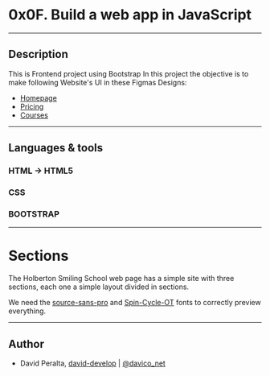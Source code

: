 # 0x0F. Build a web app in JavaScript

---
## Description

This is Frontend project using Bootstrap
In this project the objective is to make following Website's UI in these Figmas Designs:

- [Homepage](https://www.figma.com/file/QYQqMYbdpAHL5xTclwJKSI/Homepage)
- [Pricing](https://www.figma.com/file/KLAI53jdYpfFNEy0O79ymB/Pricing)
- [Courses](https://www.figma.com/file/ivg3abH1HLmMayBgjGg1Qf/Courses?node-id=0%3A1)

---
## Languages & tools

### HTML -> HTML5
### CSS
### BOOTSTRAP

---
# Sections

The Holberton Smiling School web page has a simple site with three sections, each one a simple layout divided in sections.

We need the [source-sans-pro](https://www.fontsquirrel.com/fonts/source-sans-pro "source-sans-pro") and [Spin-Cycle-OT](https://www.fontsquirrel.com/fonts/Spin-Cycle-OT "Spin-Cycle-OT") fonts to correctly preview everything.

---
## Author

* David Peralta, [david-develop](https;//github.com/david-develop) | [@davico_net](https://twitter.com/davico_net)